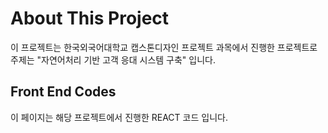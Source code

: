 # About This Project 
이 프로젝트는 한국외국어대학교 캡스톤디자인 프로젝트 과목에서 진행한 프로젝트로 
주제는 "자연어처리 기반 고객 응대 시스템 구축" 입니다.

## Front End Codes
이 페이지는 해당 프로젝트에서 진행한 REACT 코드 입니다.

